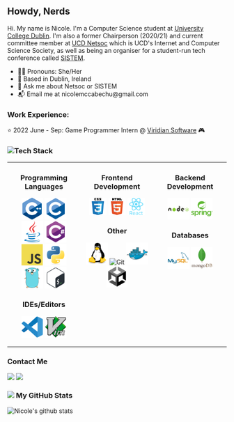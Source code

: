 <h2>Howdy, Nerds</h2>


<p allign = "center">Hi. My name is Nicole. I'm a Computer Science student at <a href="https://www.myucd.ie/courses/science/computer-science/">University College Dublin</a>. I'm also a former Chairperson (2020/21) and current committee member at <a href="https://netsoc.com/">UCD Netsoc<a/> which is UCD's Internet and Computer Science Society, as well as being an organiser for a student-run tech conference called <a href ="https://sistemconf.com/">SISTEM</a>.</p>

<ul>
  <li>🏳️‍🌈 Pronouns: She/Her</li>
  <li>📍 Based in Dublin, Ireland</li>
  <li>💬 Ask me about Netsoc or SISTEM</li>
  <li>📬 Email me at nicolemccabechu@gmail.com</li>
 </ul>
 
 ### Work Experience:

:star: 2022 June - Sep: Game Programmer Intern @ [Viridian Software](https://viridiansoftware.com/) :video_game:

<h3 align="left"><img src="https://media.giphy.com/media/WUlplcMpOCEmTGBtBW/giphy.gif" width="50">Tech Stack</h3>

<table><tr><td valign="top" width="33%">
<h3 align="center">Programming Languages</h3>
  <p align="center">
    <img src="https://raw.githubusercontent.com/devicons/devicon/master/icons/cplusplus/cplusplus-original.svg" alt="C++" title="C++" width="50" height="50"/>
    <img src="https://raw.githubusercontent.com/devicons/devicon/master/icons/c/c-original.svg" alt="C" title="C" width="50" height="50"/>
    <img src="https://raw.githubusercontent.com/devicons/devicon/master/icons/java/java-original.svg" alt="Java" title="Java" width="50" height="50"/>
    <img src="https://raw.githubusercontent.com/devicons/devicon/master/icons/csharp/csharp-original.svg" alt="C#" title="C#" width="50" height="50"/>
    <img src="https://raw.githubusercontent.com/devicons/devicon/master/icons/javascript/javascript-original.svg" alt="JavaScript" title="JavaScript" width="50" height="50"/>     <img src="https://raw.githubusercontent.com/devicons/devicon/master/icons/python/python-original.svg" alt="Python" title="Python" width="50" height="50"/>
    <img src="https://raw.githubusercontent.com/devicons/devicon/master/icons/go/go-original.svg" alt="Go" title="Go" width="50" height="50"/>
    <img src="https://raw.githubusercontent.com/devicons/devicon/master/icons/bash/bash-original.svg" alt="Bash" title="Bash" width="50" height="50"/>
  </p>
  
<h3 align="center">IDEs/Editors</h3>
<p align="center">
   <img src="https://raw.githubusercontent.com/devicons/devicon/master/icons/vscode/vscode-original.svg" alt="VSCode" title="VSCode" width="50" height="50"/>
   <img src="https://raw.githubusercontent.com/devicons/devicon/master/icons/vim/vim-original.svg" alt="Vim" title="Vim" width="50" height="50"/>
  </p>
  
</td><td valign="top" width="33%">
<h3 align="center">Frontend Development</h3>
<p align="center"> 
  <img src="https://raw.githubusercontent.com/devicons/devicon/master/icons/css3/css3-original-wordmark.svg" alt="CSS3" title="CSS3" width="40" height="40"/>  
   <img src="https://raw.githubusercontent.com/devicons/devicon/master/icons/html5/html5-original-wordmark.svg" alt="HTML5" title="HTML5" width="40" height="40"/>  
   <img src="https://raw.githubusercontent.com/devicons/devicon/master/icons/react/react-original-wordmark.svg" alt="React" title="React" width="40" height="40"/> 
 </p>
<h3 align="center">Other</h3>
  <p align="center"> 
    <img src="https://raw.githubusercontent.com/devicons/devicon/master/icons/linux/linux-original.svg" alt="Linux" title="Linux" width="50" height="50"/>
    <img src="https://www.vectorlogo.zone/logos/git-scm/git-scm-icon.svg" alt="Git" title="Git" width="50" height="50"/>
    <img src="https://raw.githubusercontent.com/devicons/devicon/master/icons/docker/docker-original.svg" alt="Docker" title="Docker" width="50" height="50"/>
    <img src="https://raw.githubusercontent.com/devicons/devicon/master/icons/unity/unity-original.svg" alt="Unity" title="Unity" width="50" height="50"/>
  </p>

</td><td valign="top" width="33%">
  <h3 align="center">Backend Development</h3>
  <p align="center"> 
    <img src="https://raw.githubusercontent.com/devicons/devicon/master/icons/nodejs/nodejs-original-wordmark.svg" alt="NodeJS" title="NodeJS" width="50" height="50"/>
    <img src="https://raw.githubusercontent.com/devicons/devicon/master/icons/spring/spring-original-wordmark.svg" alt="Spring Boot" title="Spring Boot" width="50" height="50"/>
  </p>

<h3 align="center">Databases</h3>
<p align="center"> 
  <img src="https://raw.githubusercontent.com/devicons/devicon/master/icons/mysql/mysql-original-wordmark.svg" alt="MySQL" title="MySQL" width="50" height="50"/>
  <img src="https://raw.githubusercontent.com/devicons/devicon/master/icons/mongodb/mongodb-original-wordmark.svg" alt="MongoDB" title="MongoDB" width="50" height="50"/>
</p>
  
</td></tr></table>


<h3>Contact Me</h4>

[<img src="https://img.shields.io/badge/linkedin-%230077B5.svg?&style=for-the-badge&logo=linkedin&logoColor=white" />](https://www.linkedin.com/in/nicolemccabechu/)
[<img src = "https://img.shields.io/badge/-Hackerrank-2EC866?style=for-the-badge&logo=HackerRank&logoColor=white" />](https://www.hackerrank.com/nicolemccabechu/)

<h3> <img src="https://media.giphy.com/media/du3J3cXyzhj75IOgvA/giphy.gif" width="24"> My GitHub Stats</h3>

<a href="https://github.com/anuraghazra/github-readme-stats">
  <img align="left" src="https://github-readme-stats.vercel.app/api?username=nicolemccabechu&icons=true&icon_color=586069&text_color=586069&bg_color=fff&line_height=30&hide_title=true&title_color=0366d6" alt="Nicole's github stats" />
</a>
